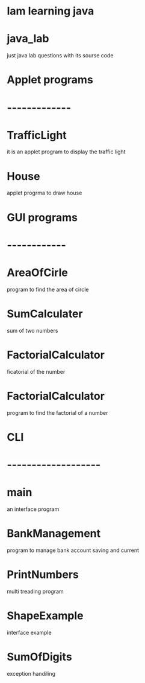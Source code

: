 # Iam learning java

# java_lab
just java lab questions with its sourse code
# Applet programs 
# -------------
# TrafficLight
it is an applet program to display the traffic light
# House
applet progrma to draw house

# GUI programs
# ------------
# AreaOfCirle
program to find the area of circle
# SumCalculater 
sum of two numbers
# FactorialCalculator
ficatorial of the number

# FactorialCalculator
 program to find the factorial of a number

 # CLI
# -------------------
# main
an interface program
# BankManagement
program to manage bank account saving and current
# PrintNumbers
multi treading program
# ShapeExample 
interface example
# SumOfDigits
exception handiling
